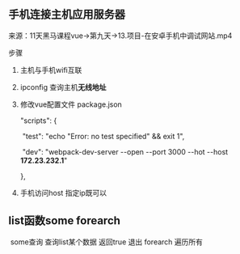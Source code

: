 ## 手机连接主机应用服务器

来源：11天黑马课程vue->第九天->13.项目-在安卓手机中调试网站.mp4

步骤

1. 主机与手机wifi互联

2. ipconfig 查询主机**无线地址**

3. 修改vue配置文件 package.json

   "scripts": {

   ​    "test": "echo \"Error: no test specified\" && exit 1",

   ​    "dev": "webpack-dev-server --open --port 3000 --hot --host **172.23.232.1**"

     },

    	

4. 手机访问host 指定ip既可以

## list函数some forearch
​	some查询 查询list某个数据 返回true 退出
	forearch 遍历所有

   

   

   